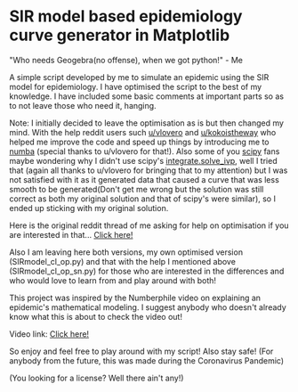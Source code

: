 # SIR model based epidemiology curve generator in Matplotlib
"Who needs Geogebra(no offense), when we got python!" - Me

A simple script developed by me to simulate an epidemic using the SIR model for epidemiology.
I have optimised the script to the best of my knowledge. I have included some basic comments at important parts so as to not leave those who need it, hanging.

Note: I initially decided to leave the optimisation as is but then changed my mind. With the help reddit users such [u/vlovero](https://www.reddit.com/user/vlovero) and [u/kokoistheway](https://www.reddit.com/user/kokoistheway) who helped me improve the code and speed up things by introducing me to [numba](http://numba.pydata.org/) (special thanks to u/vlovero for that!). Also some of you [scipy](https://docs.scipy.org/doc/scipy/reference/index.html) fans maybe wondering why I didn't use scipy's [integrate.solve\_ivp](https://docs.scipy.org/doc/scipy/reference/generated/scipy.integrate.solve_ivp.html), well I tried that (again all thanks to u/vlovero for bringing that to my attention) but I was not satisfied with it as it generated data that caused a curve that was less smooth to be generated(Don't get me wrong but the solution was still correct as both my original solution and that of scipy's were similar), so I ended up sticking with my original solution.

Here is the original reddit thread of me asking for help on optimisation if you are interested in that... [Click here!](https://www.reddit.com/r/learnpython/comments/fropmx/very_poor_performance_in_my_matplotlib_script_at/)

Also I am leaving here both versions, my own optimised version (SIRmodel\_cl\_op.py) and that with the help I mentioned above (SIRmodel\_cl\_op\_sn.py) for those who are interested in the differences and who would love to learn from and play around with both!

This project was inspired by the Numberphile video on explaining an epidemic's mathematical
modeling. I suggest anybody who doesn't already know what this is about to check the video out!

Video link: [Click here!](https://www.youtube.com/watch?v=k6nLfCbAzgo)

So enjoy and feel free to play around with my script! Also stay safe! (For anybody from the future, this was made during the Coronavirus Pandemic)

(You looking for a license? Well there ain't any!)
